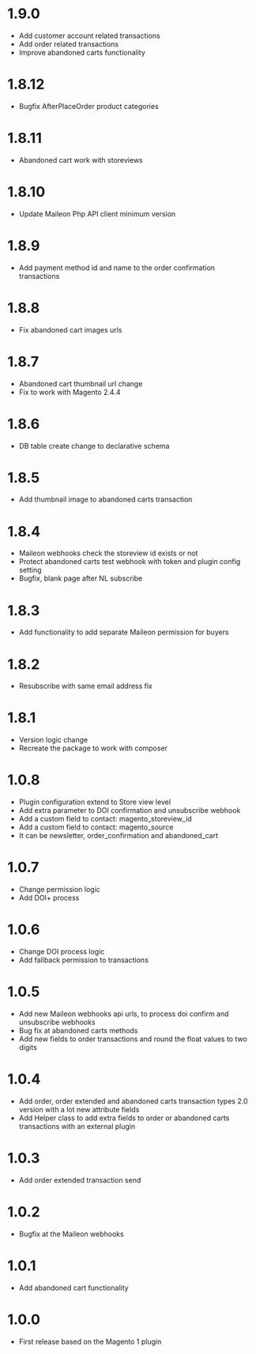 # 1.9.0

- Add customer account related transactions
- Add order related transactions
- Improve abandoned carts functionality

# 1.8.12

- Bugfix AfterPlaceOrder product categories

# 1.8.11

- Abandoned cart work with storeviews

# 1.8.10

- Update Maileon Php API client minimum version

# 1.8.9

- Add payment method id and name to the order confirmation transactions

# 1.8.8

- Fix abandoned cart images urls

# 1.8.7

- Abandoned cart thumbnail url change
- Fix to work with Magento 2.4.4

# 1.8.6

- DB table create change to declarative schema

# 1.8.5

- Add thumbnail image to abandoned carts transaction

# 1.8.4

- Maileon webhooks check the storeview id exists or not
- Protect abandoned carts test webhook with token and plugin config setting
- Bugfix, blank page after NL subscribe

# 1.8.3

- Add functionality to add separate Maileon permission for buyers

# 1.8.2

- Resubscribe with same email address fix

# 1.8.1

- Version logic change
- Recreate the package to work with composer

# 1.0.8

- Plugin configuration extend to Store view level
- Add extra parameter to DOI confirmation and unsubscribe webhook
- Add a custom field to contact: magento_storeview_id
- Add a custom field to contact: magento_source
- It can be newsletter, order_confirmation and abandoned_cart

# 1.0.7

- Change permission logic
- Add DOI+ process

# 1.0.6

- Change DOI process logic
- Add fallback permission to transactions

# 1.0.5

- Add new Maileon webhooks api urls, to process doi confirm and unsubscribe webhooks
- Bug fix at abandoned carts methods
- Add new fields to order transactions and round the float values to two digits

# 1.0.4

- Add order, order extended and abandoned carts transaction types 2.0 version with a lot new attribute fields
- Add Helper class to add extra fields to order or abandoned carts transactions with an external plugin

# 1.0.3

- Add order extended transaction send

# 1.0.2

- Bugfix at the Maileon webhooks

# 1.0.1

- Add abandoned cart functionality

# 1.0.0

- First release based on the Magento 1 plugin
